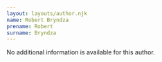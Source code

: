 ```yaml
---
layout: layouts/author.njk
name: Robert Bryndza
prename: Robert
surname: Bryndza
---
```

No additional information is available for this author.
